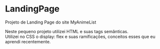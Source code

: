 # LandingPage
Projeto de Landing Page do site MyAnimeList

Neste pequeno projeto utilizei HTML e suas tags semânticas.
<br>
Utilizei no CSS o display: flex e suas ramificações, conceitos esses que eu aprendi recentemente.
